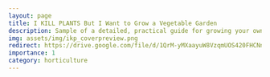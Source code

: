 ```yaml
---
layout: page
title: I KILL PLANTS But I Want to Grow a Vegetable Garden
description: Sample of a detailed, practical guide for growing your own vegetable garden with custom layouts, drawings, and diagrams
img: assets/img/ikp_coverpreview.png
redirect: https://drive.google.com/file/d/1QrM-yMXaayuW8VzqmUOS420FHCNnDxej/preview
importance: 1
category: horticulture
---
```

